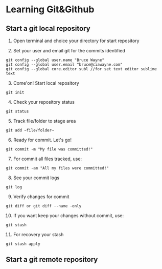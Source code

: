 Learning Git&Github
===================
Start a git local repository
-------------------

1. Open terminal and choice your directory for start repository

2. Set your user and email git for the commits identified
```
git config --global user.name "Bruce Wayne"
git config --global user.email "bruce@ciawayne.com"
git config --global core.editor subl //for set text editor sublime text
```
3.  Come'on! Start local repository
```
git init
```
4. Check your repository status
```
git status
```
5. Track file/folder to stage area
```
git add ~file/folder~
```
6. Ready for commit. Let's go!
```
git commit -m "My file was committed!"
```
7. For commit all files tracked, use:
```
git commit -am "All my files were committed!"
```
8. See your commit logs
```
git log
```
9. Verify changes for commit
```
git diff or git diff --name -only
``` 
10. If you want keep your changes without commit, use:
```
git stash
```
11. For recovery your stash
```
git stash apply
```

Start a git remote repository
----------------------